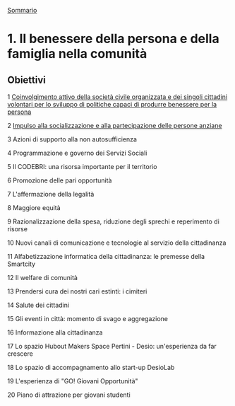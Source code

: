 [Sommario](/struttura/sommario.md)

# 1. Il benessere della persona e della famiglia nella comunità

## Obiettivi

1 [Coinvolgimento attivo della società civile organizzata e dei singoli cittadini volontari per lo sviluppo di politiche capaci di produrre benessere per la persona](/struttura/obiettivi/1.md)

2 [Impulso alla socializzazione e alla partecipazione delle persone anziane](/struttura/obiettivi/2.md)

3 Azioni di supporto alla non autosufficienza

4 Programmazione e governo dei Servizi Sociali

5 Il CODEBRI: una risorsa importante per il territorio

6 Promozione delle pari opportunità

7 L'affermazione della legalità

8 Maggiore equità

9 Razionalizzazione della spesa, riduzione degli sprechi e reperimento di risorse

10 Nuovi canali di comunicazione e tecnologie al servizio della cittadinanza

11 Alfabetizzazione informatica della cittadinanza: le premesse della Smartcity

12 Il welfare di comunità

13 Prendersi cura dei nostri cari estinti: i cimiteri

14 Salute dei cittadini

15 Gli eventi in città: momento di svago e aggregazione

16 Informazione alla cittadinanza

17 Lo spazio Hubout Makers Space Pertini - Desio: un'esperienza da far crescere

18 Lo spazio di accompagnamento allo start-up DesioLab

19 L'esperienza di "GO! Giovani Opportunità"

20 Piano di attrazione per giovani studenti
